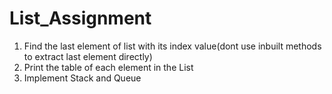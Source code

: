 # List_Assignment
1. Find the last element of list with its index value(dont use inbuilt methods to extract last element directly)
2. Print the table of each element in the List 
3. Implement Stack and Queue 
